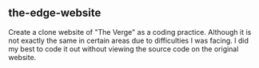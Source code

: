 ## the-edge-website
Create a clone website of "The Verge" as a coding practice. Although it is not exactly the same in certain areas due to difficulties I was facing. I did my best to code it out without viewing the source code on the original website. 